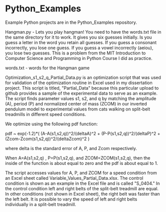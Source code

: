# Python_Examples


Example Python projects are in the Python_Examples repository.


Hangman.py - Lets you play hangman! You need to have the words.txt file in the same directory for it to work. It gives you six guesses initially. Is you guess a letter in the word you retain all guesses. If you guess a consonant incorrectly, you lose one guess. If you guess a vowel incorrectly (aeiou), you lose two guesses. This is a problem from the MIT Introduction to Computer Science and Programming in Python Course I did as practice.

words.txt - words for the Hangman game


Optimization_s1_s2_q_Partial_Data.py is an optimization script that was used for validation of the optimization routine in Excel used in my dissertation project. This script is titled, "Partial_Data" because this particular upload to github provides a sample of the experimental data to serve as an example. The script finds parameter values s1, s2, and q by matching the amplitude (A), period (P) and normalized center of mass (ZCOM) in our inverted pendulum model to experimental values from cats walking on split-belt treadmills in different speed conditions. 

We optimize using the following pdf function:

pdf ~ exp(-1.2)*( (A-A(s1,s2,q))^2/(deltaA)^2 + (P-P(s1,s2,q))^2/(deltaP)^2 + (Zcom-Zcom(s1,s2,q))^2/(deltaZcom)^2 )

where delta is the standard error of A, P, and Zcom respectively.

When A=A(s1,s2,q) , P=P(s1,s2,q), and ZCOM=ZCOM(s1,s2,q), then the inside of the function is about equal to zero and the pdf is about equal to 1.

The script accesses values for A, P, and ZCOM for a speed condition from an Excel sheet called Variable_Values_Partial_Data.xlsx. The control condition is shown as an example in the Excel file and is called "S_0404." In the control condition left and right belts of the split-belt treadmill are equal. In other conditions (not shown in Excel sheet), the right belt was faster than the left belt. It is possible to vary the speed of left and right belts individually in a split-belt treadmill. 
